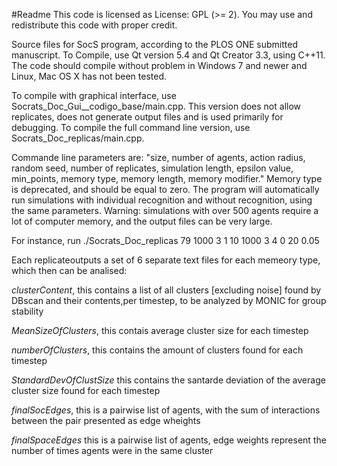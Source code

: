 #Readme
This code is licensed as License: GPL (>= 2). You may use and redistribute this code with proper credit.

Source files for SocS program, according to the PLOS ONE submitted manuscript. To Compile, use Qt version 5.4 and Qt Creator 3.3, using C++11. The code should compile without problem in Windows 7 and newer and Linux, Mac OS X has not been tested.

To compile with graphical interface, use Socrats_Doc_Gui__codigo_base/main.cpp. This version does not allow replicates, does not generate output files and is used primarily for debugging.
To compile the full command line version, use Socrats_Doc_replicas/main.cpp.

Commande line parameters are:  "size, number of agents, action radius, random seed, number of replicates, simulation length, epsilon value, min_points, memory type, memory length, memory modifier." Memory type is deprecated, and should be equal to zero. The program will automatically run simulations with individual recognition and without recognition, using the same parameters. Warning: simulations with over 500 agents require a lot of computer memory, and the output files can be very large.

For instance, run ./Socrats_Doc_replicas 79 1000 3 1 10 1000 3 4 0 20 0.05 

Each replicateoutputs a set of 6 separate text files for each memeory type, which then can be analised: 

*clusterContent*, this contains a list of all clusters [excluding noise] found by DBscan and their contents,per timestep, to be analyzed by MONIC for group stability

*MeanSizeOfClusters*, this contais average cluster size for each timestep

*numberOfClusters*, this contains the amount of clusters found for each timestep

*StandardDevOfClustSize* this contains the santarde deviation of the average cluster size found for each timestep

*finalSocEdges*, this is a pairwise list of agents, with the sum of interactions between the pair presented as edge wheights

*finalSpaceEdges*  this is a pairwise list of agents, edge weights represent the number of times agents were in the same cluster
  
